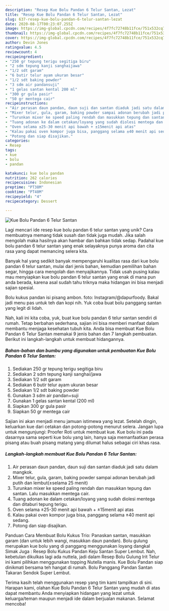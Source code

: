 ```yaml
---
description: "Resep Kue Bolu Pandan 6 Telur Santan, Lezat"
title: "Resep Kue Bolu Pandan 6 Telur Santan, Lezat"
slug: 637-resep-kue-bolu-pandan-6-telur-santan-lezat
date: 2020-08-17T00:23:07.255Z
image: https://img-global.cpcdn.com/recipes/4f7fc72748b11fce/751x532cq70/kue-bolu-pandan-6-telur-santan-foto-resep-utama.jpg
thumbnail: https://img-global.cpcdn.com/recipes/4f7fc72748b11fce/751x532cq70/kue-bolu-pandan-6-telur-santan-foto-resep-utama.jpg
cover: https://img-global.cpcdn.com/recipes/4f7fc72748b11fce/751x532cq70/kue-bolu-pandan-6-telur-santan-foto-resep-utama.jpg
author: Devin Jones
ratingvalue: 4.5
reviewcount: 4
recipeingredient:
- "250 gr tepung terigu segitiga biru"
- "2 sdm tepung kanji sanghaijawa"
- "1/2 sdt garam"
- "6 butir telur ayam ukuran besar"
- "1/2 sdt baking powder"
- "3 sdm air pandansuji"
- "1 gelas santan kental 200 ml"
- "300 gr gula pasir"
- "50 gr mentega cair"
recipeinstructions:
- "Air perasan daun pandan, daun suji dan santan diaduk jadi satu dalam mangkok."
- "Mixer telur, gula, garam, baking powder sampai adonan berubah jadi putih dan lembut(±selama 25 menit)"
- "Turunkan mixer ke speed paling rendah dan masukkan tepung dan santan. Lalu masukkan mentega cair."
- "Tuang adonan ke dalam cetakan/loyang yang sudah diolesi mentega dan ditaburi tepung terigu."
- "Oven selama ±25-30 menit api bawah + ±15menit api atas"
- "Kalau pakai oven kompor juga bisa, panggang selama ±40 menit api sedang."
- "Potong dan siap disajikan."
categories:
- Resep
tags:
- kue
- bolu
- pandan

katakunci: kue bolu pandan 
nutrition: 262 calories
recipecuisine: Indonesian
preptime: "PT38M"
cooktime: "PT40M"
recipeyield: "4"
recipecategory: Dessert

---
```



![Kue Bolu Pandan 6 Telur Santan](https://img-global.cpcdn.com/recipes/4f7fc72748b11fce/751x532cq70/kue-bolu-pandan-6-telur-santan-foto-resep-utama.jpg)

Lagi mencari ide resep kue bolu pandan 6 telur santan yang unik? Cara membuatnya memang tidak susah dan tidak juga mudah. Jika salah mengolah maka hasilnya akan hambar dan bahkan tidak sedap. Padahal kue bolu pandan 6 telur santan yang enak selayaknya punya aroma dan cita rasa yang dapat memancing selera kita.

Banyak hal yang sedikit banyak mempengaruhi kualitas rasa dari kue bolu pandan 6 telur santan, mulai dari jenis bahan, kemudian pemilihan bahan segar, hingga cara mengolah dan menyajikannya. Tidak usah pusing kalau mau menyiapkan kue bolu pandan 6 telur santan yang enak di mana pun anda berada, karena asal sudah tahu triknya maka hidangan ini bisa menjadi sajian spesial.

Bolu kukus pandan isi pisang ambon. foto: Instagram/@dapurfoody. Bakal jadi menu pas untuk teh dan kopi nih. Yuk coba buat bolu panggang santan yang legit di lidah.


Nah, kali ini kita coba, yuk, buat kue bolu pandan 6 telur santan sendiri di rumah. Tetap berbahan sederhana, sajian ini bisa memberi manfaat dalam membantu menjaga kesehatan tubuh kita. Anda bisa membuat Kue Bolu Pandan 6 Telur Santan memakai 9 jenis bahan dan 7 langkah pembuatan. Berikut ini langkah-langkah untuk membuat hidangannya.

<!--inarticleads1-->

##### Bahan-bahan dan bumbu yang digunakan untuk pembuatan Kue Bolu Pandan 6 Telur Santan:

1. Sediakan 250 gr tepung terigu segitiga biru
1. Sediakan 2 sdm tepung kanji sanghai/jawa
1. Sediakan 1/2 sdt garam
1. Sediakan 6 butir telur ayam ukuran besar
1. Sediakan 1/2 sdt baking powder
1. Gunakan 3 sdm air pandan+suji
1. Gunakan 1 gelas santan kental (200 ml)
1. Siapkan 300 gr gula pasir
1. Siapkan 50 gr mentega cair


Sajian ini akan menjadi menu jamuan istimewa yang lezat. Setelah dingin, keluarkan kue dari cetakan dan potong-potong menurut selera. Jangan lupa untuk mengunjungi: Proofer Roti untuk membuat kue. Kue bolu ini pada dasarnya sama seperti kue bolu yang lain, hanya saja memanfaatkan perasa pisang atau buah pisang matang yang dilumat halus sebagai ciri khas rasa. 

<!--inarticleads2-->

##### Langkah-langkah membuat Kue Bolu Pandan 6 Telur Santan:

1. Air perasan daun pandan, daun suji dan santan diaduk jadi satu dalam mangkok.
1. Mixer telur, gula, garam, baking powder sampai adonan berubah jadi putih dan lembut(±selama 25 menit)
1. Turunkan mixer ke speed paling rendah dan masukkan tepung dan santan. Lalu masukkan mentega cair.
1. Tuang adonan ke dalam cetakan/loyang yang sudah diolesi mentega dan ditaburi tepung terigu.
1. Oven selama ±25-30 menit api bawah + ±15menit api atas
1. Kalau pakai oven kompor juga bisa, panggang selama ±40 menit api sedang.
1. Potong dan siap disajikan.


Panduan Cara Membuat Bolu Kukus Trio: Panaskan santan, masukkan garam (dan untuk lebih wangi, masukkan daun pandan). Bolu gulung merupakan kue bolu yang di panggang menggunakan loyang dangkal Simak Juga : Resep Bolu Kukus Pandan Keju Santan Super Lembut. Nah, kebetulan dikulkas lagi ada nuttela, jadi dalam Resep Bolu Gulung Irit Telur ini kami pilihkan menggunakan topping Nutella manis. Kue Bolu Pandan siap dinikmati bersama teh hangat di rumah. Bolu Panggang Pandan Santan Takaran Sendok Super Lembut. 

Terima kasih telah menggunakan resep yang tim kami tampilkan di sini. Harapan kami, olahan Kue Bolu Pandan 6 Telur Santan yang mudah di atas dapat membantu Anda menyiapkan hidangan yang lezat untuk keluarga/teman maupun menjadi ide dalam berjualan makanan. Selamat mencoba!
